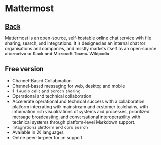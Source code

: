 # Mattermost

## **[Back](../../research_list.md)**

Mattermost is an open-source, self-hostable online chat service with file sharing, search, and integrations. It is designed as an internal chat for organisations and companies, and mostly markets itself as an open-source alternative to Slack and Microsoft Teams. Wikipedia

## Free version

- Channel-Based Collaboration
- Channel-based messaging for web, desktop and mobile
- 1-1 audio calls and screen sharing
- Operational and technical collaboration
- Accelerate operational and technical success with a collaboration platform integrating with  mainstream and customer toolchains, with information rich visualizations of systems and processes, prioritized message broadcasting, and conversational interoperability with technical systems through platform-level Markdown support.
- Integrations platform and core search
- Available in 20 languages
- Online peer-to-peer forum support
